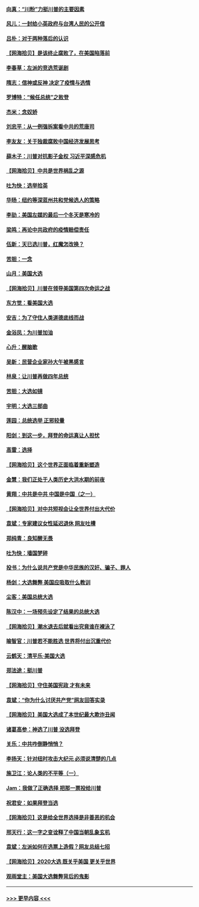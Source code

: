 #### [向真：“川粉”力挺川普的主要因素](../pages/nsc993/n12560774.md?t=11192251) 
#### [风儿：一封给小英政府与台湾人民的公开信](../pages/nsc993/n12560581.md?t=11192251) 
#### [吕朴：对于两种落后的认识](../pages/nsc993/n12560492.md?t=11192251) 
#### [【网海拾贝】是该终止腐败了，在美国陷落前](../pages/nsc993/n12559936.md?t=11192251) 
#### [李春草：左派的竞选荒诞剧](../pages/nsc993/n12558380.md?t=11192251) 
#### [隋志：信神或反神 决定了疫情与选情](../pages/nsc993/n12558255.md?t=11192251) 
#### [罗博特：“候任总统”之败登](../pages/nsc993/n12558189.md?t=11192251) 
#### [杰米：念奴娇](../pages/nsc993/n12558174.md?t=11192251) 
#### [刘忠平：从一例强拆案看中共的荒唐司](../pages/nsc993/n12558036.md?t=11192251) 
#### [李友友：关于独裁腐败中国经济发展思考](../pages/nsc993/n12558004.md?t=11192251) 
#### [薛木子：川普对抗影子金权 习近平深感危机](../pages/nsc993/n12557342.md?t=11192251) 
#### [【网海拾贝】中共是世界祸乱之源](../pages/nsc993/n12555353.md?t=11192251) 
#### [吐为快：选举拾英](../pages/nsc993/n12555041.md?t=11192251) 
#### [华旸：纽约等深蓝州共和党候选人的策略](../pages/nsc993/n12554309.md?t=11192251) 
#### [李劼：美国左媒的最后一个冬天是寒冷的](../pages/nsc993/n12552947.md?t=11192251) 
#### [梁鸣：再论中共政府的疫情赔偿责任](../pages/nsc993/n12553012.md?t=11192251) 
#### [伍新：天已选川普，红魔怎改换？](../pages/nsc993/n12552970.md?t=11192251) 
#### [苦胆：一念](../pages/nsc993/n12552957.md?t=11192251) 
#### [山月：美国大选](../pages/nsc993/n12552446.md?t=11192251) 
#### [【网海拾贝】川普在领导美国第四次命运之战](../pages/nsc993/n12551973.md?t=11192251) 
#### [东方觉：看美国大选](../pages/nsc993/n12551647.md?t=11192251) 
#### [安吉：为了守住人类道德底线而战](../pages/nsc993/n12551111.md?t=11192251) 
#### [金浴凤：为川普加油](../pages/nsc993/n12551085.md?t=11192251) 
#### [心升：醒脑歌](../pages/nsc993/n12550984.md?t=11192251) 
#### [吴新：民营企业家孙大午被黑感言](../pages/nsc993/n12550656.md?t=11192251) 
#### [林泉：让川普再做四年总统](../pages/nsc993/n12550640.md?t=11192251) 
#### [苦胆：大选如镜](../pages/nsc993/n12550630.md?t=11192251) 
#### [宇明：大选三部曲](../pages/nsc993/n12550603.md?t=11192251) 
#### [莲园：总统选举 正邪较量](../pages/nsc993/n12550594.md?t=11192251) 
#### [阳剑：到这一步，拜登的命运真让人担忧](../pages/nsc993/n12549093.md?t=11192251) 
#### [高雷：选择](../pages/nsc993/n12549087.md?t=11192251) 
#### [【网海拾贝】这个世界正面临着重新塑造](../pages/nsc993/n12548326.md?t=11192251) 
#### [金慧：我们正处于人类历史大洪水期的前夜](../pages/nsc993/n12547914.md?t=11192251) 
#### [黄翔：中共是中共 中国是中国（之一）](../pages/nsc993/n12547576.md?t=11192251) 
#### [【网海拾贝】对中共短视会让全世界付出大代价](../pages/nsc993/n12546043.md?t=11192251) 
#### [袁斌：专家建议女性延迟退休 网友吐槽](../pages/nsc993/n12545424.md?t=11192251) 
#### [郑纯青：良知醒无畏](../pages/nsc993/n12545394.md?t=11192251) 
#### [吐为快：墙国梦碎](../pages/nsc993/n12545309.md?t=11192251) 
#### [投书：为什么说共产党是中华民族的汉奸、骗子、罪人](../pages/nsc993/n12545089.md?t=11192251) 
#### [杨剑：大选舞弊 美国应吸取什么教训](../pages/nsc993/n12543937.md?t=11192251) 
#### [尘客：美国总统大选](../pages/nsc993/n12543828.md?t=11192251) 
#### [陈汉中：一场预先设定了结果的总统大选](../pages/nsc993/n12543564.md?t=11192251) 
#### [【网海拾贝】潮水退去后就看出究竟谁在裸泳了](../pages/nsc993/n12543321.md?t=11192251) 
#### [喻智官：川普若不能胜选 世界将付出沉重代价](../pages/nsc993/n12541352.md?t=11192251) 
#### [云鹤天：清平乐‧美国大选](../pages/nsc993/n12540916.md?t=11192251) 
#### [郑法途：挺川普](../pages/nsc993/n12540898.md?t=11192251) 
#### [【网海拾贝】守住美国宪政 才有未来](../pages/nsc993/n12540423.md?t=11192251) 
#### [袁斌：“你为什么讨厌共产党”网友回答实录](../pages/nsc993/n12540208.md?t=11192251) 
#### [【网海拾贝】美国大选成了本世纪最大欺诈丑闻](../pages/nsc993/n12538029.md?t=11192251) 
#### [诸葛高参：神选了川普 没选拜登](../pages/nsc993/n12537664.md?t=11192251) 
#### [关乐：中共咋倒静悄悄？](../pages/nsc993/n12537615.md?t=11192251) 
#### [李扬天：针对纽时攻击大纪元 必须说清楚的几点](../pages/nsc993/n12536001.md?t=11192251) 
#### [施卫江：论人类的不平等（一）](../pages/nsc993/n12535700.md?t=11192251) 
#### [Jam：我做了正确选择 把那一票投给川普](../pages/nsc993/n12535743.md?t=11192251) 
#### [祝君安：如果拜登当选](../pages/nsc993/n12535726.md?t=11192251) 
#### [【网海拾贝】这是给全世界选择是非善恶的机会](../pages/nsc993/n12535061.md?t=11192251) 
#### [邢天行：这一字之变诠释了中国当朝乱象玄机](../pages/nsc993/n12533446.md?t=11192251) 
#### [袁斌：左派如何在选票上造假？网友总结七招](../pages/nsc993/n12533180.md?t=11192251) 
#### [【网海拾贝】2020大选 既关乎美国 更关乎世界](../pages/nsc993/n12533161.md?t=11192251) 
#### [观雨堂主：美国大选舞弊背后的鬼影](../pages/nsc993/n12533153.md?t=11192251) 

----
#### [ >>> 更早内容 <<< ](../indexes/nsc993-earlier.md)
